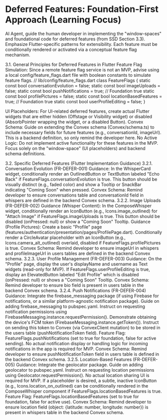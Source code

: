 # Deferred Features: Foundation-First Approach (Learning Focus)

AI Agent, guide the human developer in implementing the "window-spaces" and foundational code for deferred features (from SSD Section 3.3). Emphasize Flutter-specific patterns for extensibility. Each feature must be conditionally rendered or activated via a conceptual feature flag mechanism.

3.1. General Principles for Deferred Features in Flutter
Feature Flag Simulation: Since a remote feature flag service is not an MVP, advise using a local config/feature_flags.dart file with boolean constants to simulate feature flags.
// lib/config/feature_flags.dart
class FeatureFlags {
  static const bool conversationEvolution = false;
  static const bool imageUploads = false;
  static const bool pushNotifications = true; // Foundation true
  static const bool profilePictures = false;
  static const bool locationBasedFeatures = true; // Foundation true
  static const bool userProfileEditing = false;
}

UI Placeholders: For UI-related deferred features, create actual Flutter widgets that are either hidden (Offstage or Visibility widget) or disabled (AbsorbPointer wrapping the widget, or a disabled Button).
Convex Schema: Guide on extending the Convex schema (Convex/schema.ts) to include necessary fields for future features (e.g., conversationId, imageUrl). This is a backend definition, so only remind the developer here.
No Active Logic: Do not implement active functionality for these features in the MVP. Focus solely on the "window-space" (UI placeholders) and backend schema definitions.

3.2. Specific Deferred Features (Flutter Implementation Guidance)
3.2.1. Conversation Evolution (FR-DEFER-001)
Guidance: In the WhisperCard widget, conditionally render an OutlinedButton or TextButton labeled "Echo Back" if FeatureFlags.conversationEvolution is true. This button should be visually distinct (e.g., faded color) and show a Tooltip or SnackBar indicating "Coming Soon" when pressed.
Convex Schema: Remind developer to ensure conversations table and conversationId field in whispers are defined in the backend Convex schema.
3.2.2. Image Uploads (FR-DEFER-002)
Guidance (Whisper Content): In the ComposeWhisper widget, conditionally render an IconButton (e.g., Icons.image_outlined) for "Attach Image" if FeatureFlags.imageUploads is true. This button should be disabled (onPressed: null) or show a "Coming Soon" Tooltip.
Guidance (Profile Pictures): Create a basic "Profile" page (features/authentication/presentation/pages/ProfilePage.dart). Conditionally render a CircleAvatar placeholder with an IconButton (e.g., Icons.camera_alt_outlined) overlaid, disabled if FeatureFlags.profilePictures is true.
Convex Schema: Remind developer to ensure imageUrl in whispers and profileImageUrl in users tables are defined in the backend Convex schema.
3.2.3. User Profile Management (FR-DEFER-003)
Guidance: On the "Profile" page, display the user's displayName and username as Text widgets (read-only for MVP). If FeatureFlags.userProfileEditing is true, display an ElevatedButton labeled "Edit Profile" which is disabled (onPressed: null) or shows a "Coming Soon" Tooltip.
Convex Schema: Remind developer to ensure bio field is present in users table in the backend Convex schema.
3.2.4. Push Notifications (FR-DEFER-004)
Guidance: Integrate the firebase_messaging package (if using Firebase for notifications, or a similar platform-agnostic notification package).
Guide on adding firebase_messaging to pubspec.yaml.
Instruct on requesting notification permissions using FirebaseMessaging.instance.requestPermission().
Demonstrate obtaining the device's FCM token (FirebaseMessaging.instance.getToken()).
Instruct on sending this token to Convex (via ConvexClient mutation) to be stored in the users table (pushNotificationToken field).
Feature Flag: FeatureFlags.pushNotifications (set to true for foundation, false for active sending). No actual notification display or handling logic for incoming notifications in the app is required for MVP.
Convex Schema: Remind developer to ensure pushNotificationToken field in users table is defined in the backend Convex schema.
3.2.5. Location-Based Features (FR-DEFER-005)
Guidance: Integrate the geolocator package.
Guide on adding geolocator to pubspec.yaml.
Instruct on requesting location permissions using Geolocator.requestPermission().
No actual location sharing UI is required for MVP. If a placeholder is desired, a subtle, inactive IconButton (e.g., Icons.location_on_outlined) can be conditionally rendered in the ComposeWhisper component if FeatureFlags.locationBasedFeatures is true.
Feature Flag: FeatureFlags.locationBasedFeatures (set to true for foundation, false for active use).
Convex Schema: Remind developer to ensure location field (object: {latitude: number, longitude: number}) is present in whispers table in the backend Convex schema.
